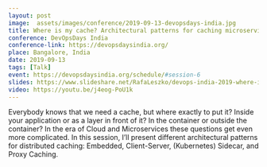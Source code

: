 ```yaml
---
layout: post
image:  assets/images/conference/2019-09-13-devopsdays-india.jpg
title: Where is my cache? Architectural patterns for caching microservices by example
conference: DevOpsDays India
conference-link: https://devopsdaysindia.org/
place: Bangalore, India
date: 2019-09-13
tags: [Talk]
event: https://devopsdaysindia.org/schedule/#session-6
slides: https://www.slideshare.net/RafaLeszko/devops-india-2019-where-is-my-cache-architectural-patterns-for-caching-microservices-by-example
video: https://youtu.be/j4eog-PoU1k
---
```


Everybody knows that we need a cache, but where exactly to put it? Inside your application or as a layer in front of it? In the container or outside the container? In the era of Cloud and Microservices these questions get even more complicated. In this session, I’ll present different architectural patterns for distributed caching: Embedded, Client-Server, (Kubernetes) Sidecar, and Proxy Caching.